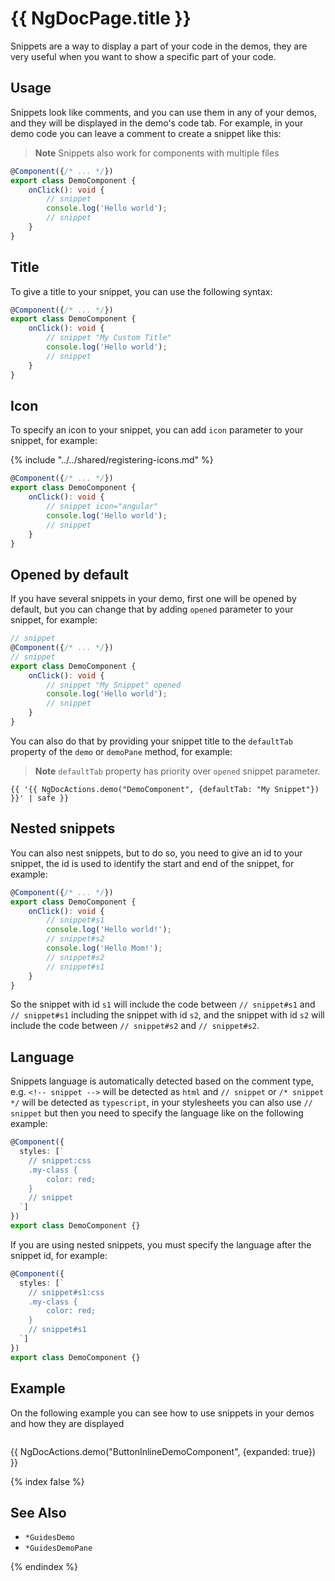 # {{ NgDocPage.title }}

Snippets are a way to display a part of your code in the demos, they are very useful
when you want to show a specific part of your code.

## Usage

Snippets look like comments, and you can use them in any of your demos, and they will be
displayed in the demo's code tab. For example, in your demo code you can leave a comment to
create a snippet like this:

> **Note**
> Snippets also work for components with multiple files

```typescript name="demo.component.ts"
@Component({/* ... */})
export class DemoComponent {
    onClick(): void {
        // snippet
        console.log('Hello world');
        // snippet
    }
}
```

## Title

To give a title to your snippet, you can use the following syntax:

```typescript name="demo.component.ts"
@Component({/* ... */})
export class DemoComponent {
    onClick(): void {
        // snippet "My Custom Title"
        console.log('Hello world');
        // snippet
    }
}
```

## Icon

To specify an icon to your snippet, you can add `icon` parameter to your snippet, for example:

{% include "../../shared/registering-icons.md" %}

```typescript name="demo.component.ts"
@Component({/* ... */})
export class DemoComponent {
    onClick(): void {
        // snippet icon="angular"
        console.log('Hello world');
        // snippet
    }
}
```

## Opened by default

If you have several snippets in your demo, first one will be opened by default, but you can
change that by adding `opened` parameter to your snippet, for example:

```typescript name="demo.component.ts"
// snippet
@Component({/* ... */})
// snippet
export class DemoComponent {
    onClick(): void {
        // snippet "My Snippet" opened
        console.log('Hello world');
        // snippet
    }
}
```

You can also do that by providing your snippet title to the `defaultTab` property of the
`demo` or `demoPane` method, for example:

> **Note**
> `defaultTab` property has priority over `opened` snippet parameter.

```twig name="index.md"
{{ '{{ NgDocActions.demo("DemoComponent", {defaultTab: "My Snippet"}) }}' | safe }}
```

## Nested snippets

You can also nest snippets, but to do so, you need to give an id to your snippet,
the id is used to identify the start and end of the snippet, for example:

```typescript name="demo.component.ts"
@Component({/* ... */})
export class DemoComponent {
    onClick(): void {
        // snippet#s1
        console.log('Hello world!');
        // snippet#s2
        console.log('Hello Mom!');
        // snippet#s2
        // snippet#s1
    }
}
```

So the snippet with id `s1` will include the code between `// snippet#s1` and `// snippet#s1`
including the snippet with id `s2`, and the snippet with id `s2` will include the code between
`// snippet#s2` and `// snippet#s2`.

## Language

Snippets language is automatically detected based on the comment type, e.g. `<!-- snippet -->`
will be detected as `html` and `// snippet` or `/* snippet */` will be detected as `typescript`,
in your stylesheets you can also use `// snippet` but then you need to specify the language
like on the following example:

```typescript name="demo.component.ts"
@Component({
  styles: [`
    // snippet:css
    .my-class {
        color: red;
    }
    // snippet
  `]
})
export class DemoComponent {}
```

If you are using nested snippets, you must specify the language after the snippet id, for example:

```typescript name="demo.component.ts"
@Component({
  styles: [`
    // snippet#s1:css
    .my-class {
        color: red;
    }
    // snippet#s1
  `]
})
export class DemoComponent {}
```

## Example

On the following example you can see how to use snippets in your demos and how they are displayed

```typescript file="./demos/button-inline-demo.component.ts" name="button-inline-demo.component.ts" {10,12,17,20,23,25}

```

{{ NgDocActions.demo("ButtonInlineDemoComponent", {expanded: true}) }}

{% index false %}

## See Also

- `*GuidesDemo`
- `*GuidesDemoPane`

{% endindex %}
